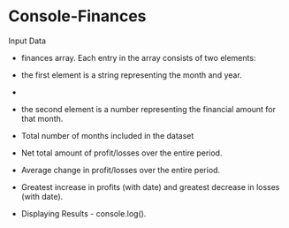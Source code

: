 # Console-Finances

Input Data

-  finances array. Each entry in the array consists of two elements:

-  the first element is a string representing the month and year.
-  
-  the second element is a number representing the financial amount for that month.
  
- Total number of months included in the dataset

- Net total amount of profit/losses over the entire period.
  
- Average change in profit/losses over the entire period.
  
- Greatest increase in profits (with date) and greatest decrease in losses (with date).
  
- Displaying Results - console.log(). 











